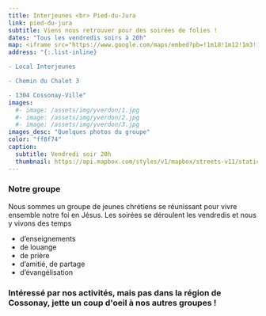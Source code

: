 ```yaml
---
title: Interjeunes <br> Pied-du-Jura
link: pied-du-jura
subtitle: Viens nous retrouver pour des soirées de folies !
dates: "Tous les vendredis soirs à 20h"
map: <iframe src="https://www.google.com/maps/embed?pb=!1m18!1m12!1m3!1d2740.426371786851!2d6.503567815821943!3d46.61833816371125!2m3!1f0!2f0!3f0!3m2!1i1024!2i768!4f13.1!3m3!1m2!1s0x478c34e3bf5ee0af%3A0xd213cc3894e625c!2sInterjeunes%20Pied-du-Jura!5e0!3m2!1sen!2sch!4v1631278902481!5m2!1sen!2sch" width="100%" height="250" style="border:0;" allowfullscreen="" loading="lazy"></iframe>
address: "{:.list-inline}

- Local Interjeunes

- Chemin du Chalet 3 

- 1304 Cossonay-Ville"
images:
  #- image: /assets/img/yverdon/1.jpg
  #- image: /assets/img/yverdon/2.jpg
  #- image: /assets/img/yverdon/3.jpg
images_desc: "Quelques photos du groupe"
color: "ff8f74"
caption:
  subtitle: Vendredi soir 20h
  thumbnail: https://api.mapbox.com/styles/v1/mapbox/streets-v11/static/pin-l+ff8f74(6.5035678,46.6183382)/6.5035678,46.6183382,9,0/300x200@2x?access_token=pk.eyJ1Ijoidnd2dyIsImEiOiJja284dnNrNzYxamduMnhteTlqajV5Z2cxIn0.Q3rPhwNzrpLEN6oQcwi17A
---
```

### Notre groupe

Nous sommes un groupe de jeunes chrétiens se réunissant pour vivre ensemble notre foi en Jésus. Les soirées se déroulent les vendredis et nous y vivons des temps

  -  d’enseignements
  -  de louange
  -  de prière
  -  d’amitié, de partage
  -  d’évangélisation


### Intéressé par nos activités, mais pas dans la région de Cossonay, jette un coup d'oeil à nos autres groupes !
